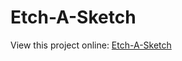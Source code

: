 # Etch-A-Sketch

View this project online: [Etch-A-Sketch](https://saul-good-homie.github.io/Etch-A-Sketch/)
